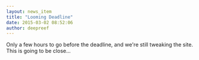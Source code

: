 ```yaml
---
layout: news_item
title: "Looming Deadline"
date: 2015-03-02 08:52:06
author: deepreef
---
```


Only a few hours to go before the deadline, and we're still tweaking the site.  This is going to be close...
